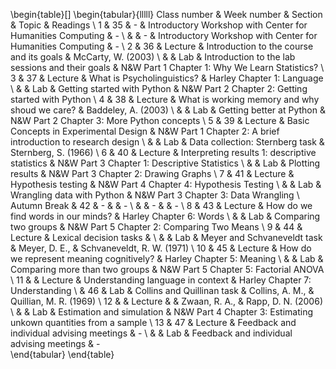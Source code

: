 
\begin{table}[]
\begin{tabular}{lllll}
Class number & Week number & Section & Topic                                                      & Readings                                                          \\
1            & 35          & -       & Introductory Workshop with Center for Humanities Computing & -                                                                 \\
             &             & -       & Introductory Workshop with Center for Humanities Computing & -                                                                 \\
2            & 36          & Lecture & Introduction to the course and its goals                   & McCarty, W. (2003)                                                \\
             &             & Lab     & Introduction to the lab sessions and their goals           & N\&W Part 1 Chapter 1: Why We Learn Statistics?                   \\
3            & 37          & Lecture & What is Psycholinguistics?                                 & Harley Chapter 1: Language                                        \\
             &             & Lab     & Getting started with Python                                & N\&W Part 2 Chapter 2: Getting started with Python                \\
4            & 38          & Lecture & What is working memory and why shoud we care?              & Baddeley, A. (2003)                                               \\
             &             & Lab     & Getting better at Python                                   & N\&W Part 2 Chapter 3: More Python concepts                       \\
5            & 39          & Lecture & Basic Concepts in Experimental Design                      & N\&W Part 1 Chapter 2: A brief introduction to research design    \\
             &             & Lab     & Data collection: Sternberg task                            & Sternberg, S. (1966)                                              \\
6            & 40          & Lecture & Interpreting results 1: descriptive statistics             & N\&W Part 3 Chapter 1: Descriptive Statistics                     \\
             &             & Lab     & Plotting results                                           & N\&W Part 3 Chapter 2: Drawing Graphs                             \\
7            & 41          & Lecture & Hypothesis testing                                         & N\&W Part 4 Chapter 4: Hypothesis Testing                         \\
             &             & Lab     & Wrangling data with Python                                 & N\&W Part 3 Chapter 3: Data Wrangling                             \\
Autumn Break & 42          & -       &                                                            & -                                                                 \\
             &             & -       &                                                            & -                                                                 \\
8            & 43          & Lecture & How do we find words in our minds?                         & Harley Chapter 6: Words                                           \\
             &             & Lab     & Comparing two groups                                       & N\&W Part 5 Chapter 2: Comparing Two Means                        \\
9            & 44          & Lecture & Lexical decision tasks                                     &                                                                   \\
             &             & Lab     & Meyer and Schvaneveldt task                                & Meyer, D. E., \& Schvaneveldt, R. W. (1971)                       \\
10           & 45          & Lecture & How do we represent meaning cognitively?                   & Harley Chapter 5: Meaning                                         \\
             &             & Lab     & Comparing more than two groups                             & N\&W Part 5 Chapter 5: Factorial ANOVA                            \\
11           &             & Lecture & Understanding language in context                          & Harley Chapter 7: Understanding                                   \\
             & 46          & Lab     & Collins and Quillinan task                                 & Collins, A. M., \& Quillian, M. R. (1969)                         \\
12           &             & Lecture &                                                            & Zwaan, R. A., \& Rapp, D. N. (2006)                               \\
             &             & Lab     & Estimation and simulation                                  & N\&W Part 4 Chapter 3: Estimating unkown quantities from a sample \\
13           & 47          & Lecture & Feedback and individual advising meetings                  & -                                                                 \\
             &             & Lab     & Feedback and individual advising meetings                  & -                                                                
\end{tabular}
\end{table}


